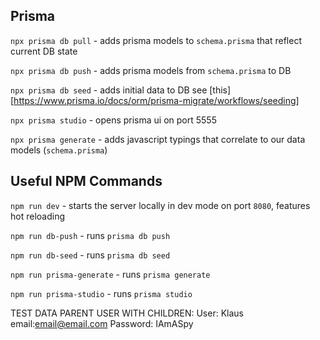 ## Prisma

`npx prisma db pull` - adds prisma models to `schema.prisma` that reflect current DB state

`npx prisma db push` - adds prisma models from `schema.prisma` to DB

`npx prisma db seed` - adds initial data to DB see [this][https://www.prisma.io/docs/orm/prisma-migrate/workflows/seeding]

`npx prisma studio` - opens prisma ui on port 5555

`npx prisma generate` - adds javascript typings that correlate to our data models (`schema.prisma`)

## Useful NPM Commands

`npm run dev` - starts the server locally in dev mode on port `8080`, features hot reloading

`npm run db-push` - runs `prisma db push`

`npm run db-seed` - runs `prisma db seed`

`npm run prisma-generate` - runs `prisma generate`

`npm run prisma-studio` - runs `prisma studio`

TEST DATA
PARENT USER WITH CHILDREN:
User: Klaus
email:email@email.com
Password: IAmASpy
